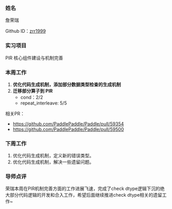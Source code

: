 ### 姓名

詹荣瑞

Github ID：[zrr1999](https://github.com/zrr1999)

### 实习项目

PIR 核心组件建设与机制完善

### 本周工作

1. **优化代码生成机制，添加部分数据类型检查的生成机制**
2. **迁移部分算子到 PIR**
    - cond：2/2
    - repeat_interleave: 5/5

相关PR：
- https://github.com/PaddlePaddle/Paddle/pull/59354
- https://github.com/PaddlePaddle/Paddle/pull/59500

### 下周工作

1. 优化代码生成机制，定义新的错误类型。
2. 优化代码生成机制，解决一些遗留问题。
### 导师点评
荣瑞本周在PIR机制完善方面的工作进展飞速，完成了check dtype逻辑下沉的绝大部分代码逻辑的开发和合入工作，希望后面继续推进check dtype相关的遗留工作~

